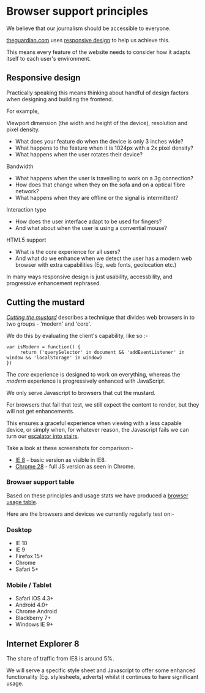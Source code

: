 
# Browser support principles

We believe that our journalism should be accessible to everyone.

[theguardian.com](http://www.theguardian.com/?view=mobile) uses [responsive design](http://alistapart.com/article/responsive-web-design) to help us achieve this.

This means every feature of the website needs to consider how it adapts itself to each user's environment.

## Responsive design

Practically speaking this means thinking about handful of design factors when designing and building the frontend.

For example,

Viewport dimension (the width and height of the device), resolution and pixel density.

- What does your feature do when the device is only 3 inches wide?
- What happens to the feature when it is 1024px with a 2x pixel density?
- What happens when the user rotates their device?

Bandwidth

- What happens when the user is travelling to work on a 3g connection?
- How does that change when they on the sofa and on a optical fibre network?
- What happens when they are offline or the signal is intermittent?

Interaction type 

- How does the user interface adapt to be used for fingers?
- And what about when the user is using a convential mouse?

HTML5 support

- What is the core experience for all users?
- And what do we enhance when we detect the user has a modern web browser with extra capabilities (Eg, web fonts, geolocation etc.) 

In many ways responsive design is just usability, accessbility, and progressive enhancement rephrased. 

## Cutting the mustard

_[Cutting the mustard](http://responsivenews.co.uk/post/18948466399/cutting-the-mustard)_ describes a technique that divides
web browsers in to two groups - 'modern' and 'core'.

We do this by evaluating the client's capability, like so :-

```
var isModern = function() { 
     return ('querySelector' in document && 'addEventListener' in window && 'localStorage' in window)
})
```

The _core_ experience is designed to work on everything, whereas the _modern_ experience is progressively enhanced with JavaScript.

We only serve Javascript to browsers that cut the mustard.

For browsers that fail that test, we still expect the content to render, but they will not get enhancements.

This ensures a graceful experience when viewing with a less capable device, or simply when, for whatever reason, the Javascript fails we can
turn our [escalator into stairs](http://jakearchibald.com/2013/progressive-enhancement-still-important).

Take a look at these screenshots for comparison:- 

- [IE 8](/images/ie8_basic.png) - basic version as visible in IE8.
- [Chrome 28](/images/chrome_full.png) - full JS version as seen in Chrome.

### Browser support table

Based on these principles and usage stats we have produced a [browser usage table](https://frontend.gutools.co.uk/analytics/browsers).

Here are the browsers and devices we currently regularly test on:-

### Desktop

-  IE 10
-  IE 9
-  Firefox 15+
-  Chrome 
-  Safari 5+

### Mobile / Tablet

-  Safari iOS 4.3+
-  Android 4.0+
-  Chrome Android
-  Blackberry 7+
-  Windows IE 9+

## Internet Explorer 8

The share of traffic from IE8 is around 5%.

We will serve a specific style sheet and Javascript to offer some enhanced functionality (Eg. stylesheets, adverts) whilst it continues to have significant usage.

